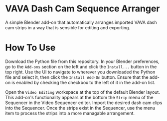# VAVA Dash Cam Sequence Arranger

A simple Blender add-on that automatically arranges imported VAVA dash cam strips in a way that is sensible for editing and exporting.

# How To Use

Download the Python file from this repository. In your Blender preferences, go to the `Add-ons` section on the left and click the `Install...` button in the top right. Use the UI to navigate to wherever you downloaded the Python file and select it, then click the `Install Add-On` button. Ensure that the add-on is enabled by checking the checkbox to the left of it in the add-on list.

Open the `Video Editing` workspace at the top of the default Blender layout. This add-on's functionality appears at the bottom the `Strip` menu of the Sequencer in the Video Sequencer editor. Import the desired dash cam clips into the Sequencer. Once the strips exist in the Sequencer, use the menu item to process the strips into a more managable arrangement.